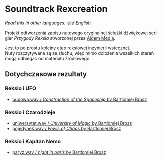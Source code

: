 # Soundtrack Rexcreation

*Read this in other languages: [🇺🇸 English](README.md).*

Projekt odtworzenia zapisu nutowego oryginalnej ścieżki dźwiękowej serii gier *Przygody Reksia* stworzonej przez [Aidem Media](https://boombit.com/).

Jest to po prostu kolejny etap reksiowej inżynierii wstecznej.  
Nuty rozczytywane są ze słuchu, więc mimo dołożenia wszelkich starań mogą odbiegać od materiału źródłowego.

## Dotychczasowe rezultaty

### Reksio i UFO

- [budowa.wav / *Construction of the Spaceship* by Bartłomiej Brosz](https://github.com/soundtrack-rexcreation/UFO_budowa)

### Reksio i Czarodzieje

- [uniwersytet.wav / *University of Magic* by Bartłomiej Brosz](https://github.com/soundtrack-rexcreation/Wizards_uniwersytet)
- [pojedynek.wav / *Fowls of Chaos* by Bartłomiej Brosz](https://github.com/soundtrack-rexcreation/Wizards_pojedynek)

### Reksio i Kapitan Nemo

- [paryz.wav / *night in paris* by Bartłomiej Brosz](https://github.com/soundtrack-rexcreation/Nemo_paryz)
